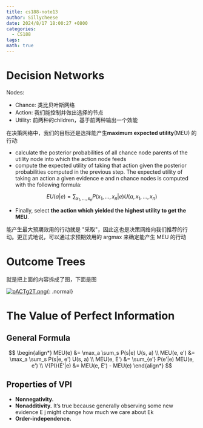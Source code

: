 ```yaml
---
title: cs188-note13
author: Sillycheese
date: 2024/8/17 18:00:27 +0800
categories:
  - CS188
tags: 
math: true
---
```

# Decision Networks

Nodes:

- Chance: 类比贝叶斯网络
- Action: 我们能控制并做出选择的节点
- Utility: 前两种的children，基于前两种输出一个效能

在决策网络中，我们的目标还是选择能产生**maximum expected utility**(MEU) 的行动:

- calculate the posterior probabilities of all chance node parents of the utility node into which the action node feeds
- compute the expected utility of taking that action given the posterior probabilities computed in the previous step. The expected utility of taking an action a given evidence e and n chance nodes is computed with the following formula:

$$
EU(a|e) = \sum_{x_1, \ldots, x_n} P(x_1, \ldots, x_n | e) U(a, x_1, \ldots, x_n)
$$

- Finally, select **the action which yielded the highest utility to get the MEU**.

能产生最大预期效用的行动就是 "采取"，因此这也是决策网络向我们推荐的行动。更正式地说，可以通过求预期效用的 argmax 来确定能产生 MEU 的行动

# Outcome Trees 

就是把上面的内容拆成了图，下面是图


[![pACTg2T.png](https://s21.ax1x.com/2024/08/17/pACTg2T.png)](https://imgse.com/i/pACTg2T){: .normal}

# The Value of Perfect Information

## General Formula

$$
\begin{align*}
MEU(e) &= \max_a \sum_s P(s|e) U(s, a) \\
MEU(e, e') &= \max_a \sum_s P(s|e, e') U(s, a) \\
MEU(e, E') &= \sum_{e'} P(e'|e) MEU(e, e') \\
V{PI}(E'|e) &= MEU(e, E') - MEU(e)
\end{align*}
$$

## Properties of VPI

- **Nonnegativity.**
- **Nonadditivity.** It’s true because generally observing some new evidence E j might change how much we care about Ek
- **Order-independence.**

